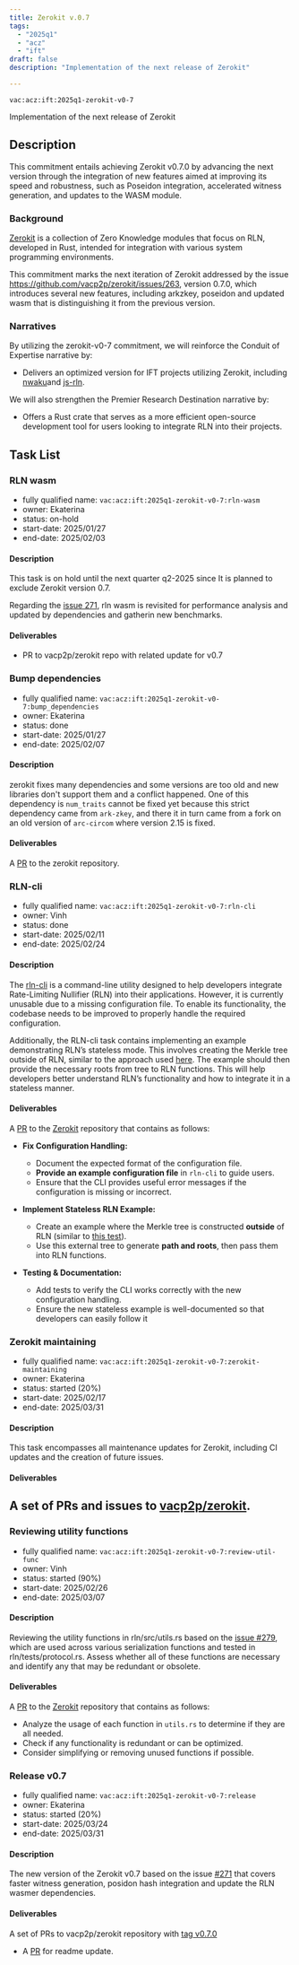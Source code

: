 ```yaml
---
title: Zerokit v.0.7
tags:
  - "2025q1"
  - "acz"
  - "ift"
draft: false
description: "Implementation of the next release of Zerokit"

---
```


`vac:acz:ift:2025q1-zerokit-v0-7`

Implementation of the next release of Zerokit 
## Description

This commitment entails achieving Zerokit v0.7.0 by advancing the next version 
through the integration of new features aimed at improving its speed and robustness, 
such as Poseidon integration, accelerated witness generation, and updates to the WASM module.

### Background

[Zerokit](https://github.com/vacp2p/zerokit) is a collection of Zero Knowledge modules that focus on RLN, 
developed in Rust, intended for integration with various system programming environments.

This commitment marks the next iteration of Zerokit addressed by the issue https://github.com/vacp2p/zerokit/issues/263, 
version 0.7.0, which introduces several new features, including arkzkey, poseidon and updated wasm that is 
distinguishing it from the previous version.

### Narratives

By utilizing the zerokit-v0-7 commitment, we will reinforce the Conduit of Expertise narrative by:
* Delivers an optimized version for IFT projects utilizing Zerokit, 
including [nwaku](https://github.com/waku-org/nwaku)and [js-rln](https://github.com/waku-org/js-rln).

We will also strengthen the Premier Research Destination narrative by:
* Offers a Rust crate that serves as a more efficient open-source development tool 
for users looking to integrate RLN into their projects. 

## Task List

### RLN wasm

* fully qualified name: `vac:acz:ift:2025q1-zerokit-v0-7:rln-wasm`
* owner: Ekaterina
* status: on-hold
* start-date: 2025/01/27
* end-date: 2025/02/03

#### Description

This task is on hold until the next quarter q2-2025 since It is planned to exclude Zerokit version 0.7. 

Regarding the [issue 271](https://github.com/vacp2p/zerokit/issues/271), 
rln wasm is revisited for performance analysis and updated by dependencies and gatherin new benchmarks.

#### Deliverables

* PR to vacp2p/zerokit repo with related update for v0.7

### Bump dependencies

* fully qualified name:  `vac:acz:ift:2025q1-zerokit-v0-7:bump_dependencies`
* owner: Ekaterina
* status: done
* start-date: 2025/01/27
* end-date: 2025/02/07

 #### Description

zerokit fixes many dependencies and some versions are too old 
and new libraries don't support them and a conflict happened. 
One of this dependency is  `num_traits` cannot be fixed yet 
because this strict dependency came from `ark-zkey`, 
and there it in turn came from a fork on an old version of `arc-circom` where version 2.15 is fixed.

#### Deliverables 

A [PR](https://github.com/vacp2p/zerokit/pull/276) to the zerokit repository. 

### RLN-cli

* fully qualified name:  `vac:acz:ift:2025q1-zerokit-v0-7:rln-cli`
* owner: Vinh
* status: done
* start-date: 2025/02/11
* end-date: 2025/02/24

 #### Description

The [rln-cli](https://github.com/vacp2p/zerokit/tree/master/rln-cli) is a command-line utility 
designed to help developers integrate Rate-Limiting Nullifier (RLN) into their applications. 
However, it is currently unusable due to a missing configuration file. 
To enable its functionality, the codebase needs to be improved to properly handle the required configuration.

Additionally, the RLN-cli task contains implementing an example demonstrating RLN’s stateless mode. 
This involves creating the Merkle tree outside of RLN, 
similar to the approach used [here](https://github.com/vacp2p/zerokit/blob/8a3e33be418ca6f66fa041c3fda475e24bb82268/rln/src/public_api_tests.rs#L993). 
The example should then provide the necessary roots from tree to RLN functions. 
This will help developers better understand RLN’s functionality and how to integrate it in a stateless manner.

#### Deliverables 

A [PR](https://github.com/vacp2p/zerokit/pull/280) to the [Zerokit]((https://github.com/vacp2p/zerokit)) repository that contains as follows:
- **Fix Configuration Handling:**  
  - Document the expected format of the configuration file.  
  - **Provide an example configuration file** in `rln-cli` to guide users.  
  - Ensure that the CLI provides useful error messages if the configuration is missing or incorrect.  

- **Implement Stateless RLN Example:**  
  - Create an example where the Merkle tree is constructed **outside** of RLN (similar to [this test](https://github.com/vacp2p/zerokit/blob/8a3e33be418ca6f66fa041c3fda475e24bb82268/rln/src/public_api_tests.rs#L993)).  
  - Use this external tree to generate **path and roots**, then pass them into RLN functions.  

- **Testing & Documentation:**  
  - Add tests to verify the CLI works correctly with the new configuration handling.  
  - Ensure the new stateless example is well-documented so that developers can easily follow it

### Zerokit maintaining

* fully qualified name: `vac:acz:ift:2025q1-zerokit-v0-7:zerokit-maintaining`
* owner: Ekaterina
* status: started (20%)
* start-date: 2025/02/17
* end-date: 2025/03/31

#### Description

This task encompasses all maintenance updates for Zerokit, including CI updates and the creation of future issues.

#### Deliverables
A set of PRs and issues to [vacp2p/zerokit](https://github.com/vacp2p/zerokit/). 
- 

### Reviewing utility functions

* fully qualified name:  `vac:acz:ift:2025q1-zerokit-v0-7:review-util-func`
* owner: Vinh
* status: started (90%) 
* start-date: 2025/02/26
* end-date: 2025/03/07

 #### Description

Reviewing the utility functions in rln/src/utils.rs based on the [issue #279](https://github.com/vacp2p/zerokit/issues/279), 
which are used across various serialization functions and tested in rln/tests/protocol.rs. 
Assess whether all of these functions are necessary and identify any that may be redundant or obsolete.

#### Deliverables 

A [PR](https://github.com/vacp2p/zerokit/pull/287) to the [Zerokit]((https://github.com/vacp2p/zerokit)) repository that contains as follows:

- Analyze the usage of each function in `utils.rs` to determine if they are all needed.  
- Check if any functionality is redundant or can be optimized.  
- Consider simplifying or removing unused functions if possible.  

### Release v0.7

* fully qualified name: `vac:acz:ift:2025q1-zerokit-v0-7:release`
* owner: Ekaterina
* status: started (20%)
* start-date: 2025/03/24
* end-date: 2025/03/31

#### Description

The new version of the Zerokit v0.7 based on the issue [#271](https://github.com/vacp2p/zerokit/issues/271)
that covers faster witness generation, posidon hash integration and update the RLN wasmer dependencies. 

#### Deliverables
A set of PRs to vacp2p/zerokit repository with [tag v0.7.0](https://github.com/vacp2p/zerokit/releases/tag/v0.7.0)
- A [PR](https://github.com/vacp2p/zerokit/pull/284) for readme update.


